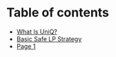 # Table of contents

* [What Is UniQ?](README.md)
* [Basic Safe LP Strategy](basic-safe-lp-strategy.md)
* [Page 1](page-1.md)
